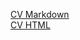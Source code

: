 [CV Markdown](https://hereeast.github.io/rsschool-cv/cv)  
[CV HTML](https://hereeast.github.io/rsschool-cv/index.html)
